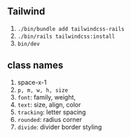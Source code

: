## Tailwind

1. `./bin/bundle add tailwindcss-rails`
1. `./bin/rails tailwindcss:install`
1. `bin/dev`

## class names

1. space-x-1
1. `p, m, w, h, size`
1. `font`: family, weight,
1. `text`: size, align, color
1. `tracking`: letter spacing
1. `rounded`: radius corner
1. `divide`: divider border styling
